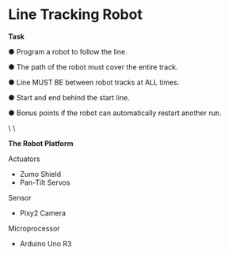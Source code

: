 # Line Tracking Robot

**Task**

● Program a robot to follow the line.

● The path of the robot must cover the entire track.

● Line MUST BE between robot tracks at ALL times.

● Start and end behind the start line.

● Bonus points if the robot can automatically restart another run.

\\
\\

**The Robot Platform**

Actuators
* Zumo Shield
* Pan-Tilt Servos

Sensor
* Pixy2 Camera

Microprocessor
* Arduino Uno R3
